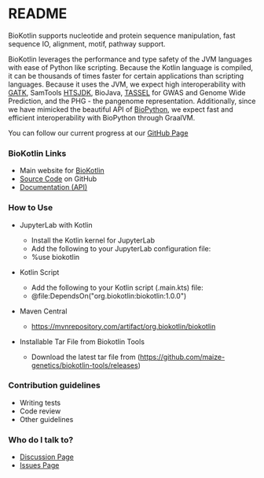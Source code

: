 # README #

BioKotlin supports nucleotide and 
protein sequence manipulation, fast sequence IO, alignment, motif, pathway support.  

BioKotlin leverages the performance and type safety of the JVM languages with ease of Python like scripting.
Because the Kotlin language is compiled, it can be thousands of times faster for
certain applications than scripting languages.  Because it uses the JVM, we expect high interoperability with
[GATK](https://gatk.broadinstitute.org/hc/en-us), SamTools [HTSJDK](https://samtools.github.io/htsjdk/), 
BioJava, [TASSEL](https://www.maizegenetics.net/tassel) for GWAS and Genome Wide Prediction, and the PHG - the 
pangenome representation.  Additionally, since we have mimicked the beautiful API of [BioPython](https://biopython.org), 
we expect fast and efficient interoperability with BioPython through GraalVM.
 
 You can follow our current progress at our [GitHub Page](https://github.com/maize-genetics/BioKotlin) 
 
### BioKotlin Links ###

* Main website for [BioKotlin](https://www.biokotlin.org)
* [Source Code](https://github.com/maize-genetics/BioKotlin) on GitHub
* [Documentation (API)](https://javadoc.io/doc/org.biokotlin/biokotlin/latest/index.html)

### How to Use ###
 
* JupyterLab with Kotlin
  * Install the Kotlin kernel for JupyterLab
  * Add the following to your JupyterLab configuration file:
  * %use biokotlin
    
* Kotlin Script
    * Add the following to your Kotlin script (.main.kts) file:
    * @file:DependsOn("org.biokotlin:biokotlin:1.0.0")

* Maven Central
    * https://mvnrepository.com/artifact/org.biokotlin/biokotlin

* Installable Tar File from Biokotlin Tools
    * Download the latest tar file from (https://github.com/maize-genetics/biokotlin-tools/releases)

### Contribution guidelines ###

* Writing tests
* Code review
* Other guidelines

### Who do I talk to? ###

* [Discussion Page](https://github.com/maize-genetics/BioKotlin/discussions)
* [Issues Page](https://github.com/maize-genetics/BioKotlin/issues)

